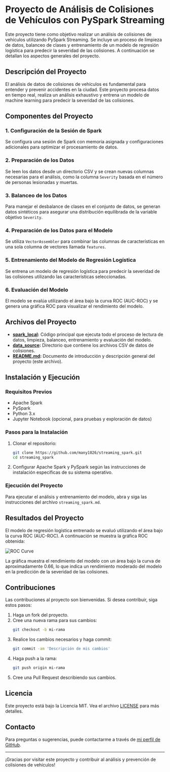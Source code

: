 # Proyecto de Análisis de Colisiones de Vehículos con PySpark Streaming

Este proyecto tiene como objetivo realizar un análisis de colisiones de vehículos utilizando PySpark Streaming. Se incluye un proceso de limpieza de datos, balanceo de clases y entrenamiento de un modelo de regresión logística para predecir la severidad de las colisiones. A continuación se detallan los aspectos generales del proyecto.

## Descripción del Proyecto

El análisis de datos de colisiones de vehículos es fundamental para entender y prevenir accidentes en la ciudad. Este proyecto procesa datos en tiempo real, realiza un análisis exhaustivo y entrena un modelo de machine learning para predecir la severidad de las colisiones.

## Componentes del Proyecto

### 1. Configuración de la Sesión de Spark

Se configura una sesión de Spark con memoria asignada y configuraciones adicionales para optimizar el procesamiento de datos.

### 2. Preparación de los Datos

Se leen los datos desde un directorio CSV y se crean nuevas columnas necesarias para el análisis, como la columna `Severity` basada en el número de personas lesionadas y muertas.

### 3. Balanceo de los Datos

Para manejar el desbalance de clases en el conjunto de datos, se generan datos sintéticos para asegurar una distribución equilibrada de la variable objetivo `Severity`.

### 4. Preparación de los Datos para el Modelo

Se utiliza `VectorAssembler` para combinar las columnas de características en una sola columna de vectores llamada `features`.

### 5. Entrenamiento del Modelo de Regresión Logística

Se entrena un modelo de regresión logística para predecir la severidad de las colisiones utilizando las características seleccionadas.

### 6. Evaluación del Modelo

El modelo se evalúa utilizando el área bajo la curva ROC (AUC-ROC) y se genera una gráfica ROC para visualizar el rendimiento del modelo.

## Archivos del Proyecto

- **[spark_local](./spark_local.md):** Código principal que ejecuta todo el proceso de lectura de datos, limpieza, balanceo, entrenamiento y evaluación del modelo.
- **[data_source](./data_source.md):** Directorio que contiene los archivos CSV de datos de colisiones.
- **[README.md](./README.md):** Documento de introducción y descripción general del proyecto (este archivo).

## Instalación y Ejecución

### Requisitos Previos

- Apache Spark
- PySpark
- Python 3.x
- Jupyter Notebook (opcional, para pruebas y exploración de datos)

### Pasos para la Instalación

1. Clonar el repositorio:
    ```bash
    git clone https://github.com/many1026/streaming_spark.git
    cd streaming_spark
    ```

2. Configurar Apache Spark y PySpark según las instrucciones de instalación específicas de su sistema operativo.

### Ejecución del Proyecto

Para ejecutar el análisis y entrenamiento del modelo, abra y siga las instrucciones del archivo `streaming_spark.md`.

## Resultados del Proyecto

El modelo de regresión logística entrenado se evaluó utilizando el área bajo la curva ROC (AUC-ROC). A continuación se muestra la gráfica ROC obtenida:

![ROC Curve](./image.png)

La gráfica muestra el rendimiento del modelo con un área bajo la curva de aproximadamente 0.66, lo que indica un rendimiento moderado del modelo en la predicción de la severidad de las colisiones.

## Contribuciones

Las contribuciones al proyecto son bienvenidas. Si desea contribuir, siga estos pasos:

1. Haga un fork del proyecto.
2. Cree una nueva rama para sus cambios:
    ```bash
    git checkout -b mi-rama
    ```
3. Realice los cambios necesarios y haga commit:
    ```bash
    git commit -am 'Descripción de mis cambios'
    ```
4. Haga push a la rama:
    ```bash
    git push origin mi-rama
    ```
5. Cree una Pull Request describiendo sus cambios.

## Licencia

Este proyecto está bajo la Licencia MIT. Vea el archivo [LICENSE](./LICENSE) para más detalles.

## Contacto

Para preguntas o sugerencias, puede contactarme a través de [mi perfil de GitHub](https://github.com/many1026).

---

¡Gracias por visitar este proyecto y contribuir al análisis y prevención de colisiones de vehículos!
